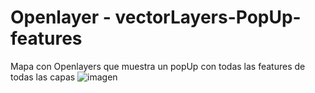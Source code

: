 # Openlayer - vectorLayers-PopUp-features
 Mapa con Openlayers que muestra un popUp con todas las features de todas las capas
![imagen](https://user-images.githubusercontent.com/40592498/223504700-8c619679-fff9-472d-a28d-a85ab88e647b.png)


